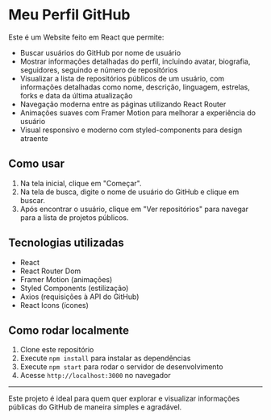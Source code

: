 # Meu Perfil GitHub

Este é um Website feito em React que permite:

- Buscar usuários do GitHub por nome de usuário
- Mostrar informações detalhadas do perfil, incluindo avatar, biografia, seguidores, seguindo e número de repositórios
- Visualizar a lista de repositórios públicos de um usuário, com informações detalhadas como nome, descrição, linguagem, estrelas, forks e data da última atualização
- Navegação moderna entre as páginas utilizando React Router
- Animações suaves com Framer Motion para melhorar a experiência do usuário
- Visual responsivo e moderno com styled-components para design atraente

## Como usar

1. Na tela inicial, clique em "Começar".
2. Na tela de busca, digite o nome de usuário do GitHub e clique em buscar.
3. Após encontrar o usuário, clique em "Ver repositórios" para navegar para a lista de projetos públicos.

## Tecnologias utilizadas

- React
- React Router Dom
- Framer Motion (animações)
- Styled Components (estilização)
- Axios (requisições à API do GitHub)
- React Icons (ícones)

## Como rodar localmente

1. Clone este repositório
2. Execute `npm install` para instalar as dependências
3. Execute `npm start` para rodar o servidor de desenvolvimento
4. Acesse `http://localhost:3000` no navegador

---

Este projeto é ideal para quem quer explorar e visualizar informações públicas do GitHub de maneira simples e agradável.
